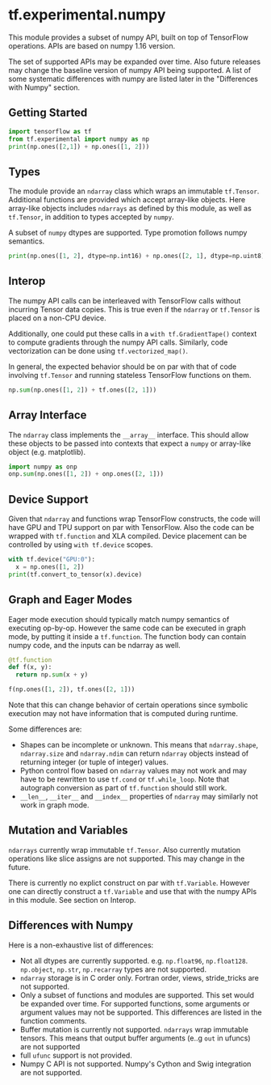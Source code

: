 # tf.experimental.numpy

This module provides a subset of numpy API, built on top of TensorFlow
operations. APIs are based on numpy 1.16 version.

The set of supported APIs may be expanded over time. Also future releases may
change the baseline version of numpy API being supported. A list of some
systematic differences with numpy are listed later in the "Differences with
Numpy" section.

## Getting Started

```python
import tensorflow as tf
from tf.experimental import numpy as np
print(np.ones([2,1]) + np.ones([1, 2]))
```

## Types

The module provide an `ndarray` class which wraps an immutable `tf.Tensor`.
Additional functions are provided which accept array-like objects. Here
array-like objects includes `ndarrays` as defined by this module, as well as
`tf.Tensor`, in addition to types accepted by `numpy`.

A subset of `numpy` dtypes are supported. Type promotion follows numpy
semantics.

```python
print(np.ones([1, 2], dtype=np.int16) + np.ones([2, 1], dtype=np.uint8))
```

## Interop

The numpy API calls can be interleaved with TensorFlow calls without incurring
Tensor data copies. This is true even if the `ndarray` or `tf.Tensor` is placed
on a non-CPU device.

Additionally, one could put these calls in a `with tf.GradientTape()` context to
compute gradients through the numpy API calls. Similarly, code vectorization can
be done using `tf.vectorized_map()`.

In general, the expected behavior should be on par with that of code involving
`tf.Tensor` and running stateless TensorFlow functions on them.

```python
np.sum(np.ones([1, 2]) + tf.ones([2, 1]))
```

## Array Interface

The `ndarray` class implements the `__array__` interface. This should allow
these objects to be passed into contexts that expect a `numpy` or array-like
object (e.g. matplotlib).

```python
import numpy as onp
onp.sum(np.ones([1, 2]) + onp.ones([2, 1]))
```

## Device Support

Given that `ndarray` and functions wrap TensorFlow constructs, the code will
have GPU and TPU support on par with TensorFlow. Also the code can be wrapped
with `tf.function` and XLA compiled. Device placement can be controlled by using
`with tf.device` scopes.

```python
with tf.device("GPU:0"):
  x = np.ones([1, 2])
print(tf.convert_to_tensor(x).device)
```

## Graph and Eager Modes

Eager mode execution should typically match numpy semantics of executing
op-by-op. However the same code can be executed in graph mode, by putting it
inside a `tf.function`. The function body can contain numpy code, and the inputs
can be ndarray as well.

```python
@tf.function
def f(x, y):
  return np.sum(x + y)

f(np.ones([1, 2]), tf.ones([2, 1]))
```

Note that this can change behavior of certain operations since symbolic
execution may not have information that is computed during runtime.

Some differences are:

*   Shapes can be incomplete or unknown. This means that `ndarray.shape`,
    `ndarray.size` and `ndarray.ndim` can return `ndarray` objects instead of
    returning integer (or tuple of integer) values.
*   Python control flow based on `ndarray` values may not work and may have to
    be rewritten to use `tf.cond` or `tf.while_loop`. Note that autograph
    conversion as part of `tf.function` should still work.
*   `__len__`, `__iter__` and `__index__` properties of `ndarray` may similarly
    not work in graph mode.

## Mutation and Variables

`ndarrays` currently wrap immutable `tf.Tensor`. Also currently mutation
operations like slice assigns are not supported. This may change in the future.

There is currently no explict construct on par with `tf.Variable`. However one
can directly construct a `tf.Variable` and use that with the numpy APIs in this
module. See section on Interop.

## Differences with Numpy

Here is a non-exhaustive list of differences:

*   Not all dtypes are currently supported. e.g. `np.float96`, `np.float128`.
    `np.object`, `np.str`, `np.recarray` types are not supported.
*   `ndarray` storage is in C order only. Fortran order, views, stride_tricks
    are not supported.
*   Only a subset of functions and modules are supported. This set would be
    expanded over time. For supported functions, some arguments or argument
    values may not be supported. This differences are listed in the function
    comments.
*   Buffer mutation is currently not supported. `ndarrays` wrap immutable
    tensors. This means that output buffer arguments (e..g `out` in ufuncs) are
    not supported
*   full `ufunc` support is not provided.
*   Numpy C API is not supported. Numpy's Cython and Swig integration are not
    supported.
